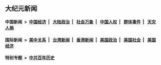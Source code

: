 ## 大纪元新闻

#### 中国新闻 &nbsp;>&nbsp; [中国经济](indexes/ncid283/README.md?05120445) &nbsp;| &nbsp; [大陆政治](indexes/ncid277/README.md?05120445) &nbsp;| &nbsp; [社会万象](indexes/ncid282/README.md?05120445) &nbsp;| &nbsp; [中国人权](indexes/ncid278/README.md?05120445) &nbsp;| &nbsp; [群体事件](indexes/ncid279/README.md?05120445) &nbsp;| &nbsp; [天灾人祸](indexes/ncid280/README.md?05120445)

#### 国际新闻 &nbsp;>&nbsp; [美中关系](indexes/nf1412576/README.md?05120445) &nbsp;| &nbsp; [台湾新闻](indexes/ncid1349361/README.md?05120445) &nbsp;| &nbsp; [香港新闻](indexes/ncid1349362/README.md?05120445) &nbsp;| &nbsp; [美国政治](indexes/ncid1078159/README.md?05120445) &nbsp;| &nbsp; [美国社会](indexes/ncid1078160/README.md?05120445) &nbsp;| &nbsp; [美国经济](indexes/ncid1078158/README.md?05120445)

#### 特别专题 &nbsp;>&nbsp; [中共百年历史](https://github.com/easy2view/epoch-special/blob/master/README.md?05120445)  
